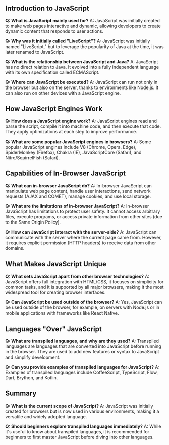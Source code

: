 

## Introduction to JavaScript

**Q: What is JavaScript mainly used for?**
A: JavaScript was initially created to make web pages interactive and dynamic, allowing developers to create dynamic content that responds to user actions.

**Q: Why was it initially called "LiveScript"?**
A: JavaScript was initially named "LiveScript," but to leverage the popularity of Java at the time, it was later renamed to JavaScript.

**Q: What is the relationship between JavaScript and Java?**
A: JavaScript has no direct relation to Java. It evolved into a fully independent language with its own specification called ECMAScript.

**Q: Where can JavaScript be executed?**
A: JavaScript can run not only in the browser but also on the server, thanks to environments like Node.js. It can also run on other devices with a JavaScript engine.

## How JavaScript Engines Work

**Q: How does a JavaScript engine work?**
A: JavaScript engines read and parse the script, compile it into machine code, and then execute that code. They apply optimizations at each step to improve performance.

**Q: What are some popular JavaScript engines in browsers?**
A: Some popular JavaScript engines include V8 (Chrome, Opera, Edge), SpiderMonkey (Firefox), Chakra (IE), JavaScriptCore (Safari), and Nitro/SquirrelFish (Safari).

## Capabilities of In-Browser JavaScript

**Q: What can in-browser JavaScript do?**
A: In-browser JavaScript can manipulate web page content, handle user interactions, send network requests (AJAX and COMET), manage cookies, and use local storage.

**Q: What are the limitations of in-browser JavaScript?**
A: In-browser JavaScript has limitations to protect user safety. It cannot access arbitrary files, execute programs, or access private information from other sites (due to the Same Origin Policy).

**Q: How can JavaScript interact with the server-side?**
A: JavaScript can communicate with the server where the current page came from. However, it requires explicit permission (HTTP headers) to receive data from other domains.

## What Makes JavaScript Unique

**Q: What sets JavaScript apart from other browser technologies?**
A: JavaScript offers full integration with HTML/CSS, it focuses on simplicity for common tasks, and it is supported by all major browsers, making it the most widespread tool for creating browser interfaces.

**Q: Can JavaScript be used outside of the browser?**
A: Yes, JavaScript can be used outside of the browser, for example, on servers with Node.js or in mobile applications with frameworks like React Native.

## Languages "Over" JavaScript

**Q: What are transpiled languages, and why are they used?**
A: Transpiled languages are languages that are converted into JavaScript before running in the browser. They are used to add new features or syntax to JavaScript and simplify development.

**Q: Can you provide examples of transpiled languages for JavaScript?**
A: Examples of transpiled languages include CoffeeScript, TypeScript, Flow, Dart, Brython, and Kotlin.

## Summary

**Q: What is the current scope of JavaScript?**
A: JavaScript was initially created for browsers but is now used in various environments, making it a versatile and widely adopted language.

**Q: Should beginners explore transpiled languages immediately?**
A: While it's useful to know about transpiled languages, it is recommended for beginners to first master JavaScript before diving into other languages.

